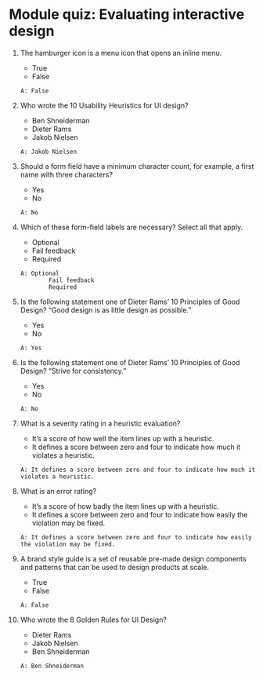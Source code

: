 # Module quiz: Evaluating interactive design

1. The hamburger icon is a menu icon that opens an inline menu.
    - True
    - False
    ```
    A: False
    ```

2. Who wrote the 10 Usability Heuristics for UI design?
    - Ben Shneiderman
    - Dieter Rams
    - Jakob Nielsen
    ```
    A: Jakob Nielsen
    ```

3. Should a form field have a minimum character count, for example, a first name with three characters?
    - Yes
    - No
    ```
    A: No
    ```

4. Which of these form-field labels are necessary? Select all that apply. 
    - Optional 
    - Fail feedback
    - Required
    ```
    A: Optional 
            Fail feedback
            Required
    ```

5. Is the following statement one of Dieter Rams’ 10 Principles of Good Design?
    “Good design is as little design as possible.” 
    - Yes
    - No
    ```
    A: Yes
    ```

6. Is the following statement one of Dieter Rams’ 10 Principles of Good Design?
    “Strive for consistency.” 
    - Yes
    - No
    ```
    A: No
    ```

7. What is a severity rating in a heuristic evaluation?
    - It’s a score of how well the item lines up with a heuristic.
    - It defines a score between zero and four to indicate how much it violates a heuristic.
    ```
    A: It defines a score between zero and four to indicate how much it violates a heuristic.
    ```

8. What is an error rating?
    - It’s a score of how badly the item lines up with a heuristic.
    - It defines a score between zero and four to indicate how easily the violation may be fixed.
    ```
    A: It defines a score between zero and four to indicate how easily the violation may be fixed.
    ```

9. A brand style guide is a set of reusable pre-made design components and patterns that can be used to design products at scale.
    - True
    - False
    ```
    A: False
    ```

10. Who wrote the 8 Golden Rules for UI Design?
    - Dieter Rams
    - Jakob Nielsen
    - Ben Shneiderman
    ```
    A: Ben Shneiderman
    ```
